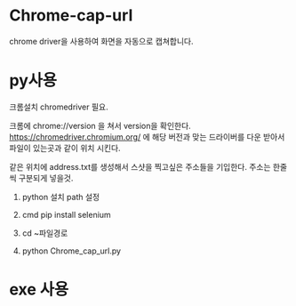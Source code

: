 # Chrome-cap-url

chrome driver을 사용하여 화면을 자동으로 캡쳐합니다.

# py사용 

크롬설치
chromedriver 필요.

크롬에 chrome://version 을 쳐서 version을 확인한다.
https://chromedriver.chromium.org/ 에 해당 버전과 맞는 드라이버를 다운 받아서 파일이 있는곳과 같이 위치 시킨다.

같은 위치에 address.txt를 생성해서 스샷을 찍고싶은 주소들을 기입한다.
주소는 한줄씩 구분되게 넣을것.

1. python 설치 path 설정

2. cmd pip install selenium

3. cd ~파일경로

4. python Chrome_cap_url.py



# exe 사용
